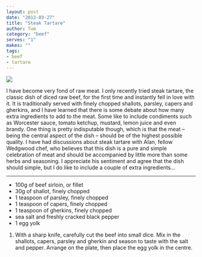 ```yaml
---
layout: post
date: "2013-03-27"
title: "Steak Tartare"
author: Tom
category: "beef"
serves: "1"
makes: ""
tags:
- beef
- tartare
---
```

<img src="https://s3.eu-west-2.amazonaws.com/grubdaily/steak_tartare.jpg" />

I have become very fond of raw meat. I only recently tried steak tartare, the classic dish of diced raw beef, for the first time and instantly fell in love with it. It is traditionally served with finely chopped shallots, parsley, capers and gherkins, and I have learned that there is some debate about how many extra ingredients to add to the meat. Some like to include condiments such as Worcester sauce, tomato ketchup, mustard, lemon juice and even brandy. One thing is pretty indisputable though, which is that the meat – being the central aspect of the dish – should be of the highest possible quality. I have had discussions about steak tartare with Alan, fellow Wedgwood chef, who believes that this dish is a pure and simple celebration of meat and should be accompanied by little more than some herbs and seasoning. I appreciate his sentiment and agree that the dish should simple, but I do like to include a couple of extra ingredients…

---
* 100g of beef sirloin, or fillet
* 30g of shallot, finely chopped
* 1 teaspoon of parsley, finely chopped
* 1 teaspoon of capers, finely chopped
* 1 teaspoon of gherkins, finely chopped
* sea salt and freshly cracked black pepper
* 1 egg yolk

1. With a sharp knife, carefully cut the beef into small dice. Mix in the shallots, capers, parsley and gherkin and season to taste with the salt and pepper. Arrange on the plate, then place the egg yolk in the centre.

